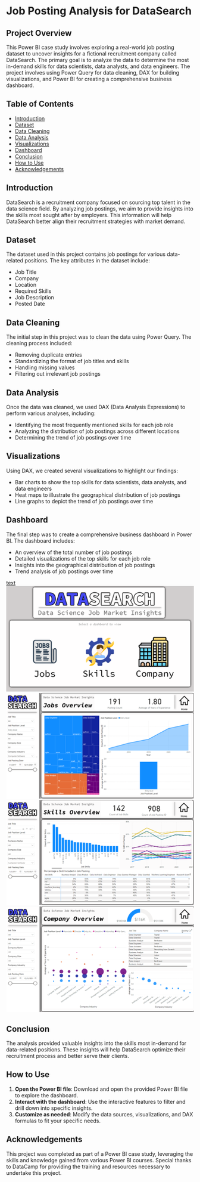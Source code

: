 # Job Posting Analysis for DataSearch

## Project Overview
This Power BI case study involves exploring a real-world job posting dataset to uncover insights for a fictional recruitment company called DataSearch. The primary goal is to analyze the data to determine the most in-demand skills for data scientists, data analysts, and data engineers. The project involves using Power Query for data cleaning, DAX for building visualizations, and Power BI for creating a comprehensive business dashboard.

## Table of Contents
- [Introduction](#introduction)
- [Dataset](#dataset)
- [Data Cleaning](#data-cleaning)
- [Data Analysis](#data-analysis)
- [Visualizations](#visualizations)
- [Dashboard](#dashboard)
- [Conclusion](#conclusion)
- [How to Use](#how-to-use)
- [Acknowledgements](#acknowledgements)

## Introduction
DataSearch is a recruitment company focused on sourcing top talent in the data science field. By analyzing job postings, we aim to provide insights into the skills most sought after by employers. This information will help DataSearch better align their recruitment strategies with market demand.

## Dataset
The dataset used in this project contains job postings for various data-related positions. The key attributes in the dataset include:
- Job Title
- Company
- Location
- Required Skills
- Job Description
- Posted Date

## Data Cleaning
The initial step in this project was to clean the data using Power Query. The cleaning process included:
- Removing duplicate entries
- Standardizing the format of job titles and skills
- Handling missing values
- Filtering out irrelevant job postings

## Data Analysis
Once the data was cleaned, we used DAX (Data Analysis Expressions) to perform various analyses, including:
- Identifying the most frequently mentioned skills for each job role
- Analyzing the distribution of job postings across different locations
- Determining the trend of job postings over time

## Visualizations
Using DAX, we created several visualizations to highlight our findings:
- Bar charts to show the top skills for data scientists, data analysts, and data engineers
- Heat maps to illustrate the geographical distribution of job postings
- Line graphs to depict the trend of job postings over time

## Dashboard
The final step was to create a comprehensive business dashboard in Power BI. The dashboard includes:
- An overview of the total number of job postings
- Detailed visualizations of the top skills for each job role
- Insights into the geographical distribution of job postings
- Trend analysis of job postings over time

[text](README.md) ![text](assets/home.png) ![text](assets/Job.png) ![text](assets/Skills.png) ![text](assets/Company.png)

## Conclusion
The analysis provided valuable insights into the skills most in-demand for data-related positions. These insights will help DataSearch optimize their recruitment process and better serve their clients.

## How to Use
1. **Open the Power BI file**: Download and open the provided Power BI file to explore the dashboard.
2. **Interact with the dashboard**: Use the interactive features to filter and drill down into specific insights.
3. **Customize as needed**: Modify the data sources, visualizations, and DAX formulas to fit your specific needs.

## Acknowledgements
This project was completed as part of a Power BI case study, leveraging the skills and knowledge gained from various Power BI courses. Special thanks to DataCamp for providing the training and resources necessary to undertake this project.
